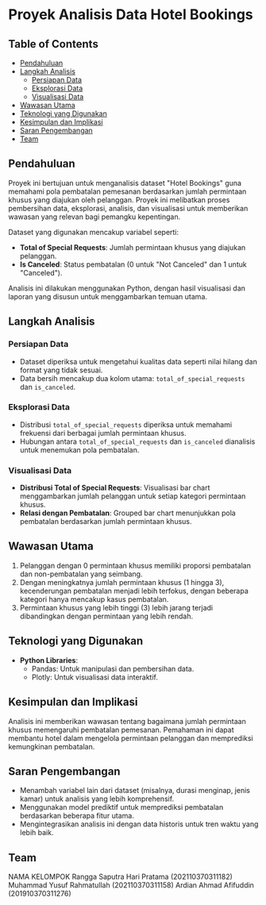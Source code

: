 # Proyek Analisis Data Hotel Bookings

## Table of Contents
- [Pendahuluan](#pendahuluan)
- [Langkah Analisis](#langkah-analisis)
  - [Persiapan Data](#persiapan-data)
  - [Eksplorasi Data](#eksplorasi-data)
  - [Visualisasi Data](#visualisasi-data)
- [Wawasan Utama](#wawasan-utama)
- [Teknologi yang Digunakan](#teknologi-yang-digunakan)
- [Kesimpulan dan Implikasi](#kesimpulan-dan-implikasi)
- [Saran Pengembangan](#saran-pengembangan)
- [Team](#team)

## Pendahuluan
Proyek ini bertujuan untuk menganalisis dataset "Hotel Bookings" guna memahami pola pembatalan pemesanan berdasarkan jumlah permintaan khusus yang diajukan oleh pelanggan. Proyek ini melibatkan proses pembersihan data, eksplorasi, analisis, dan visualisasi untuk memberikan wawasan yang relevan bagi pemangku kepentingan.

Dataset yang digunakan mencakup variabel seperti:
- **Total of Special Requests**: Jumlah permintaan khusus yang diajukan pelanggan.
- **Is Canceled**: Status pembatalan (0 untuk "Not Canceled" dan 1 untuk "Canceled").

Analisis ini dilakukan menggunakan Python, dengan hasil visualisasi dan laporan yang disusun untuk menggambarkan temuan utama.

## Langkah Analisis
### Persiapan Data
- Dataset diperiksa untuk mengetahui kualitas data seperti nilai hilang dan format yang tidak sesuai.
- Data bersih mencakup dua kolom utama: `total_of_special_requests` dan `is_canceled`.

### Eksplorasi Data
- Distribusi `total_of_special_requests` diperiksa untuk memahami frekuensi dari berbagai jumlah permintaan khusus.
- Hubungan antara `total_of_special_requests` dan `is_canceled` dianalisis untuk menemukan pola pembatalan.

### Visualisasi Data
- **Distribusi Total of Special Requests**: Visualisasi bar chart menggambarkan jumlah pelanggan untuk setiap kategori permintaan khusus.
- **Relasi dengan Pembatalan**: Grouped bar chart menunjukkan pola pembatalan berdasarkan jumlah permintaan khusus.

## Wawasan Utama
1. Pelanggan dengan 0 permintaan khusus memiliki proporsi pembatalan dan non-pembatalan yang seimbang.
2. Dengan meningkatnya jumlah permintaan khusus (1 hingga 3), kecenderungan pembatalan menjadi lebih terfokus, dengan beberapa kategori hanya mencakup kasus pembatalan.
3. Permintaan khusus yang lebih tinggi (3) lebih jarang terjadi dibandingkan dengan permintaan yang lebih rendah.

## Teknologi yang Digunakan
- **Python Libraries**:
  - Pandas: Untuk manipulasi dan pembersihan data.
  - Plotly: Untuk visualisasi data interaktif.

## Kesimpulan dan Implikasi
Analisis ini memberikan wawasan tentang bagaimana jumlah permintaan khusus memengaruhi pembatalan pemesanan. Pemahaman ini dapat membantu hotel dalam mengelola permintaan pelanggan dan memprediksi kemungkinan pembatalan.

## Saran Pengembangan
- Menambah variabel lain dari dataset (misalnya, durasi menginap, jenis kamar) untuk analisis yang lebih komprehensif.
- Menggunakan model prediktif untuk memprediksi pembatalan berdasarkan beberapa fitur utama.
- Mengintegrasikan analisis ini dengan data historis untuk tren waktu yang lebih baik.

## Team
NAMA KELOMPOK
Rangga Saputra Hari Pratama (202110370311182)
Muhammad Yusuf Rahmatullah (202110370311158)
Ardian Ahmad Afifuddin (201910370311276)
